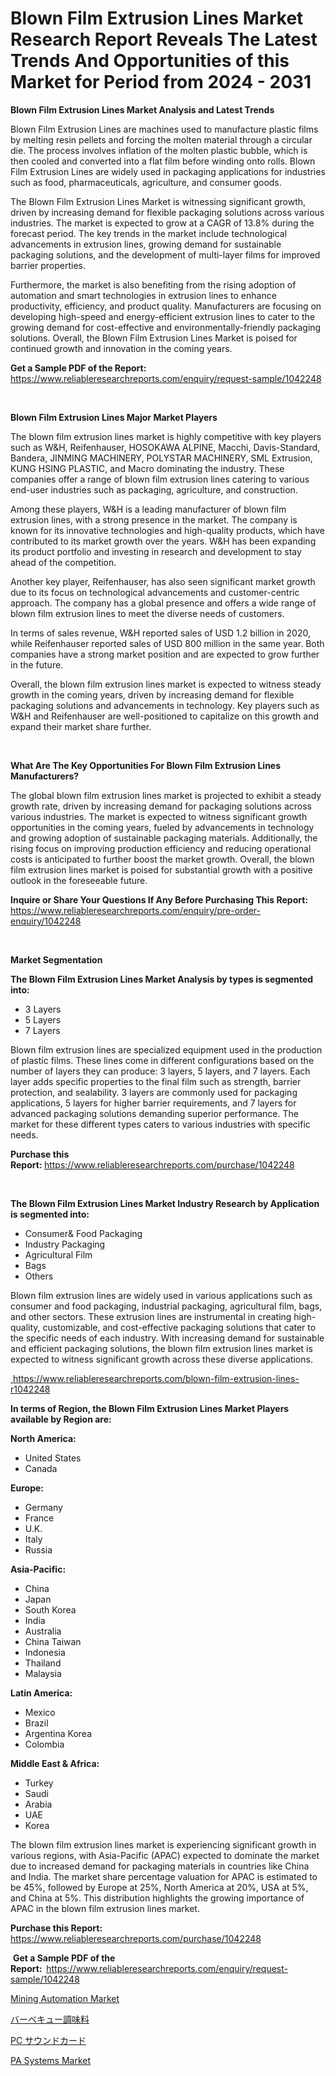 <p><h1>Blown Film Extrusion Lines Market Research Report Reveals The Latest Trends And Opportunities of this Market for Period from 2024 - 2031</h1></p><p><strong>Blown Film Extrusion Lines Market Analysis and Latest Trends</strong></p>
<p><p>Blown Film Extrusion Lines are machines used to manufacture plastic films by melting resin pellets and forcing the molten material through a circular die. The process involves inflation of the molten plastic bubble, which is then cooled and converted into a flat film before winding onto rolls. Blown Film Extrusion Lines are widely used in packaging applications for industries such as food, pharmaceuticals, agriculture, and consumer goods.</p><p>The Blown Film Extrusion Lines Market is witnessing significant growth, driven by increasing demand for flexible packaging solutions across various industries. The market is expected to grow at a CAGR of 13.8% during the forecast period. The key trends in the market include technological advancements in extrusion lines, growing demand for sustainable packaging solutions, and the development of multi-layer films for improved barrier properties.</p><p>Furthermore, the market is also benefiting from the rising adoption of automation and smart technologies in extrusion lines to enhance productivity, efficiency, and product quality. Manufacturers are focusing on developing high-speed and energy-efficient extrusion lines to cater to the growing demand for cost-effective and environmentally-friendly packaging solutions. Overall, the Blown Film Extrusion Lines Market is poised for continued growth and innovation in the coming years.</p></p>
<p><strong>Get a Sample PDF of the Report:&nbsp;</strong> <a href="https://www.reliableresearchreports.com/enquiry/request-sample/1042248">https://www.reliableresearchreports.com/enquiry/request-sample/1042248</a></p>
<p>&nbsp;</p>
<p><strong>Blown Film Extrusion Lines Major Market Players</strong></p>
<p><p>The blown film extrusion lines market is highly competitive with key players such as W&H, Reifenhauser, HOSOKAWA ALPINE, Macchi, Davis-Standard, Bandera, JINMING MACHINERY, POLYSTAR MACHINERY, SML Extrusion, KUNG HSING PLASTIC, and Macro dominating the industry. These companies offer a range of blown film extrusion lines catering to various end-user industries such as packaging, agriculture, and construction.</p><p>Among these players, W&H is a leading manufacturer of blown film extrusion lines, with a strong presence in the market. The company is known for its innovative technologies and high-quality products, which have contributed to its market growth over the years. W&H has been expanding its product portfolio and investing in research and development to stay ahead of the competition.</p><p>Another key player, Reifenhauser, has also seen significant market growth due to its focus on technological advancements and customer-centric approach. The company has a global presence and offers a wide range of blown film extrusion lines to meet the diverse needs of customers.</p><p>In terms of sales revenue, W&H reported sales of USD 1.2 billion in 2020, while Reifenhauser reported sales of USD 800 million in the same year. Both companies have a strong market position and are expected to grow further in the future.</p><p>Overall, the blown film extrusion lines market is expected to witness steady growth in the coming years, driven by increasing demand for flexible packaging solutions and advancements in technology. Key players such as W&H and Reifenhauser are well-positioned to capitalize on this growth and expand their market share further.</p></p>
<p>&nbsp;</p>
<p><strong>What Are The Key Opportunities For Blown Film Extrusion Lines Manufacturers?</strong></p>
<p><p>The global blown film extrusion lines market is projected to exhibit a steady growth rate, driven by increasing demand for packaging solutions across various industries. The market is expected to witness significant growth opportunities in the coming years, fueled by advancements in technology and growing adoption of sustainable packaging materials. Additionally, the rising focus on improving production efficiency and reducing operational costs is anticipated to further boost the market growth. Overall, the blown film extrusion lines market is poised for substantial growth with a positive outlook in the foreseeable future.</p></p>
<p><strong>Inquire or Share Your Questions If Any Before Purchasing This Report:</strong> <a href="https://www.reliableresearchreports.com/enquiry/pre-order-enquiry/1042248">https://www.reliableresearchreports.com/enquiry/pre-order-enquiry/1042248</a></p>
<p>&nbsp;</p>
<p><strong>Market Segmentation</strong></p>
<p><strong>The Blown Film Extrusion Lines Market Analysis by types is segmented into:</strong></p>
<p><ul><li>3 Layers</li><li>5 Layers</li><li>7 Layers</li></ul></p>
<p><p>Blown film extrusion lines are specialized equipment used in the production of plastic films. These lines come in different configurations based on the number of layers they can produce: 3 layers, 5 layers, and 7 layers. Each layer adds specific properties to the final film such as strength, barrier protection, and sealability. 3 layers are commonly used for packaging applications, 5 layers for higher barrier requirements, and 7 layers for advanced packaging solutions demanding superior performance. The market for these different types caters to various industries with specific needs.</p></p>
<p><strong>Purchase this Report:&nbsp;</strong><a href="https://www.reliableresearchreports.com/purchase/1042248">https://www.reliableresearchreports.com/purchase/1042248</a></p>
<p>&nbsp;</p>
<p><strong>The Blown Film Extrusion Lines Market Industry Research by Application is segmented into:</strong></p>
<p><ul><li>Consumer& Food Packaging</li><li>Industry Packaging</li><li>Agricultural Film</li><li>Bags</li><li>Others</li></ul></p>
<p><p>Blown film extrusion lines are widely used in various applications such as consumer and food packaging, industrial packaging, agricultural film, bags, and other sectors. These extrusion lines are instrumental in creating high-quality, customizable, and cost-effective packaging solutions that cater to the specific needs of each industry. With increasing demand for sustainable and efficient packaging solutions, the blown film extrusion lines market is expected to witness significant growth across these diverse applications.</p></p>
<p><a href="https://www.reliableresearchreports.com/blown-film-extrusion-lines-r1042248">&nbsp;https://www.reliableresearchreports.com/blown-film-extrusion-lines-r1042248</a></p>
<p><strong>In terms of Region, the Blown Film Extrusion Lines Market Players available by Region are:</strong></p>
<p>
    <p> <strong> North America: </strong>
        <ul>
            <li>United States</li>
            <li>Canada</li>
        </ul>
        </p> 
    <p> <strong> Europe: </strong>
        <ul>
            <li>Germany</li>
            <li>France</li>
            <li>U.K.</li>
            <li>Italy</li>
            <li>Russia</li>
        </ul>
        </p> 
    <p> <strong> Asia-Pacific: </strong>
        <ul>
            <li>China</li>
            <li>Japan</li>
            <li>South Korea</li>
            <li>India</li>
            <li>Australia</li>
            <li>China Taiwan</li>
            <li>Indonesia</li>
            <li>Thailand</li>
            <li>Malaysia</li>
        </ul>
        </p> 
    <p> <strong> Latin America: </strong>
        <ul>
            <li>Mexico</li>
            <li>Brazil</li>
            <li>Argentina Korea</li>
            <li>Colombia</li>
        </ul>
        </p> 
    <p> <strong> Middle East & Africa: </strong>
        <ul>
            <li>Turkey</li>
            <li>Saudi</li>
            <li>Arabia</li>
            <li>UAE</li>
            <li>Korea</li>
        </ul>
    </p>
    </p>
<p><p>The blown film extrusion lines market is experiencing significant growth in various regions, with Asia-Pacific (APAC) expected to dominate the market due to increased demand for packaging materials in countries like China and India. The market share percentage valuation for APAC is estimated to be 45%, followed by Europe at 25%, North America at 20%, USA at 5%, and China at 5%. This distribution highlights the growing importance of APAC in the blown film extrusion lines market.</p></p>
<p><strong>Purchase this Report: </strong><a href="https://www.reliableresearchreports.com/purchase/1042248">https://www.reliableresearchreports.com/purchase/1042248</a></p>
<p>&nbsp;<strong>Get a Sample PDF of the Report:&nbsp;&nbsp;</strong><a href="https://www.reliableresearchreports.com/enquiry/request-sample/1042248">https://www.reliableresearchreports.com/enquiry/request-sample/1042248</a></p>
<p><strong></strong></p>
<p><p><a href="https://github.com/nicoletavirag/Market-Research-Report-List-3/blob/main/mining-automation-market.md">Mining Automation Market</a></p><p><a href="https://github.com/nemesis2824/Market-Research-Report-List-1/blob/main/236765430310.md">バーベキュー調味料</a></p><p><a href="https://github.com/vhemk0794148/Market-Research-Report-List-1/blob/main/638455030311.md">PC サウンドカード</a></p><p><a href="https://github.com/redneck06/Market-Research-Report-List-3/blob/main/pa-systems-market.md">PA Systems Market</a></p></p>